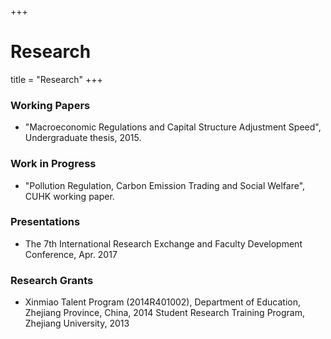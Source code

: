 +++
# Research

title = "Research"
+++

### Working Papers

* "Macroeconomic Regulations and Capital Structure Adjustment Speed", Undergraduate thesis, 2015.

### Work in Progress

* "Pollution Regulation, Carbon Emission Trading and Social Welfare", CUHK working paper.

### Presentations

* The 7th International Research Exchange and Faculty Development Conference, Apr. 2017

### Research Grants

* Xinmiao Talent Program (2014R401002), Department of Education, Zhejiang Province, China, 2014
Student Research Training Program, Zhejiang University, 2013